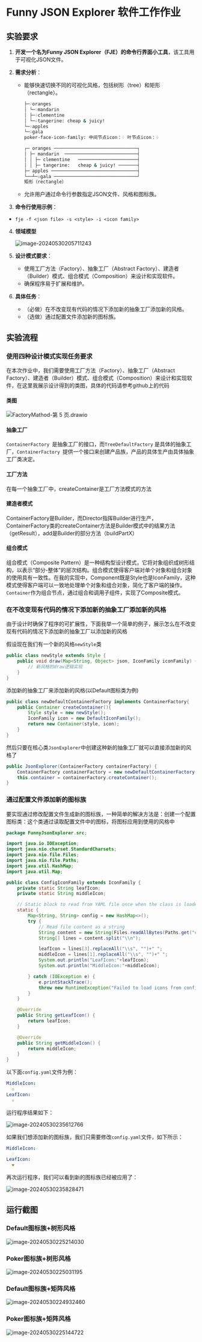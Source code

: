 # Funny JSON Explorer 软件工作作业

## 实验要求

1. **开发一个名为Funny JSON Explorer（FJE）的命令行界面小工具**，该工具用于可视化JSON文件。

2. **需求分析**：
   
   - 能够快速切换不同的可视化风格，包括树形（tree）和矩形（rectangle）。

     ```bash
     ├─♢oranges
     │ └─♢mandarin
     │ ├─♤clementine
     │ └─♤tangerine: cheap & juicy!
     └─♢apples
     └─♤gala
     poker-face-icon-family: 中间节点icon：♢ 叶节点icon：♤
     
     ┌─ oranges ───────────────────────────────┐
     │ ├─ mandarin  ───────────────────────────┤
     │ │ ├─ clementine   ──────────────────────┤
     │ │ ├─ tangerine:   cheap & juicy! ───────┤
     ├─ apples ────────────────────────────────┤
     └──┴─✩gala ───────────────────────────────┘
     矩形（rectangle）
     ```
   
   - 允许用户通过命令行参数指定JSON文件、风格和图标族。
   
3. **命令行使用示例**：
   
- `fje -f <json file> -s <style> -i <icon family>`
  
4. **领域模型**

   ![image-20240530205711243](README.assets/image-20240530205711243.png)

5. **设计模式要求**：
   - 使用工厂方法（Factory）、抽象工厂（Abstract Factory）、建造者（Builder）模式、组合模式（Composition）来设计和实现软件。
   - 确保程序易于扩展和维护。

6. **具体任务**：

   - （必做）在不改变现有代码的情况下添加新的抽象工厂添加新的风格。
   - （选做）通过配置文件添加新的图标族。

## 实验流程

### 使用四种设计模式实现任务要求

在本次作业中，我们需要使用工厂方法（Factory）、抽象工厂（Abstract Factory）、建造者（Builder）模式、组合模式（Composition）来设计和实现软件，在这里我展示设计得到的类图，具体的代码请参考github上的代码

#### 类图

![FactoryMathod-第 5 页.drawio](README.assets/FactoryMathod-%E7%AC%AC%205%20%E9%A1%B5.drawio.png)

#### 抽象工厂

`ContainerFactory `是抽象工厂的接口，而`TreeDefaultFactory` 是具体的抽象工厂，`ContainerFactory `提供一个接口来创建产品族，产品的具体生产由具体抽象工厂类决定。

#### 工厂方法

在每一个抽象工厂中，createContainer是工厂方法模式的方法

#### 建造者模式

ContainerFactory是Builder，而Director指挥Builder进行生产，ContainerFactory类的createContainer方法是Builder模式中的结果方法（getResult），add是Builder的部分方法（buildPartX）

#### 组合模式

组合模式（Composite Pattern）是一种结构型设计模式，它将对象组织成树形结构，以表示“部分-整体”的层次结构。组合模式使得客户端对单个对象和组合对象的使用具有一致性。在我的实现中，Component既是Style也是IconFamily，这种模式使得客户端可以一致地处理单个对象和组合对象，简化了客户端的操作。`Container`作为组合节点，通过组合和调用子组件，实现了Composite模式。

### 在不改变现有代码的情况下添加新的抽象工厂添加新的风格

由于设计时确保了程序的可扩展性，下面我举一个简单的例子，展示怎么在不改变现有代码的情况下添加新的抽象工厂以添加新的风格

假设现在我们有一个新的风格`newStyle`类

```Java
public class newStyle extends Style {
    public void draw(Map<String, Object> json, IconFamily iconFamily) {
        // 新风格的draw逻辑实现
    }          
}
```

添加新的抽象工厂来添加新的风格(以Default图标类为例)

```java
public class newDefaultContainerFactory implements ContainerFactory{
    public Container createContainer(){
        Style style = new newStyle();
        IconFamily icon = new DefaultIconFamily();
        return new Container(style, icon);
    }
}
```

然后只要在核心类`JsonExplorer`中创建这种新的抽象工厂就可以直接添加新的风格了

```java
public JsonExplorer(ContainerFactory containerFactory) {
    ContainerFactory containerFactory = new newDefaultContainerFactory();
	this.container = containerFactory.createContainer();
}
```

### 通过配置文件添加新的图标族

要实现通过修改配置文件生成新的图标族，一种简单的解决方法是：创建一个配置图标类：这个类通过读取配置文件中的图标，将图标应用到使用的风格中

```java
package FunnyJsonExplorer.src;

import java.io.IOException;
import java.nio.charset.StandardCharsets;
import java.nio.file.Files;
import java.nio.file.Paths;
import java.util.HashMap;
import java.util.Map;

public class ConfigIconFamily extends IconFamily {
    private static String leafIcon;
    private static String middleIcon;

    // Static block to read from YAML file once when the class is loaded
    static {
        Map<String, String> config = new HashMap<>();
        try {
            // Read file content as a string
            String content = new String(Files.readAllBytes(Paths.get("config.yaml")), StandardCharsets.UTF_8);
            String[] lines = content.split("\\n");

            leafIcon = lines[3].replaceAll("\\s", "")+" ";
            middleIcon = lines[1].replaceAll("\\s", "")+" ";
            System.out.println("LeafIcon:"+leafIcon);
            System.out.println("MiddleIcon:"+middleIcon);

        } catch (IOException e) {
            e.printStackTrace();
            throw new RuntimeException("Failed to load icons from config.yaml", e);
        }
    }

    @Override
    public String getLeafIcon() {
        return leafIcon;
    }

    @Override
    public String getMiddleIcon() {
        return middleIcon;
    }
}
```

以下面`config.yaml`文件为例：

```yaml
MiddleIcon:
  ♔ 
LeafIcon:
  ♕ 
```

运行程序结果如下：

![image-20240530235612766](README.assets/image-20240530235612766.png)

如果我们想添加新的图标族，我们只需要修改`config.yaml`文件，如下所示：

```yaml
MiddleIcon:
  ♡ 
LeafIcon:
  ❤ 
```

再次运行程序，我们可以看到新的图标族已经被应用了：

![image-20240530235828471](README.assets/image-20240530235828471.png)

## 运行截图

### Default图标族+树形风格

![image-20240530225214030](README.assets/image-20240530225214030.png)

### Poker图标族+树形风格

![image-20240530225031195](README.assets/image-20240530225031195.png)

### Default图标族+矩阵风格

![image-20240530224932460](README.assets/image-20240530224932460.png)

### Poker图标族+矩阵风格

![image-20240530225144722](README.assets/image-20240530225144722.png)